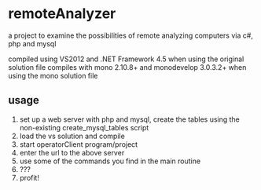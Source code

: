 remoteAnalyzer
==============

a project to examine the possibilities of remote analyzing computers via c#, php and mysql

compiled using VS2012 and .NET Framework 4.5 when using the original solution file
compiles with mono 2.10.8+ and monodevelop 3.0.3.2+ when using the mono solution file


usage
-----

1. set up a web server with php and mysql, create the tables using the non-existing create_mysql_tables script
2. load the vs solution and compile
3. start operatorClient program/project
4. enter the url to the above server
5. use some of the commands you find in the main routine
6. ???
7. profit!

